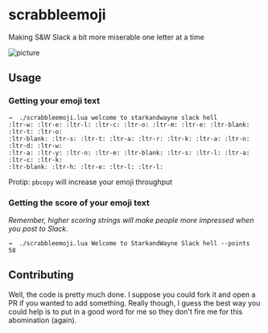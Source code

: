# scrabbleemoji
Making S&amp;W Slack a bit more miserable one letter at a time

![picture](assets/swscrabble.png)

## Usage
### Getting your emoji text
```
→  ./scrabbleemoji.lua welcome to starkandwayne slack hell
:ltr-w: :ltr-e: :ltr-l: :ltr-c: :ltr-o: :ltr-m: :ltr-e: :ltr-blank: :ltr-t: :ltr-o:
:ltr-blank: :ltr-s: :ltr-t: :ltr-a: :ltr-r: :ltr-k: :ltr-a: :ltr-n: :ltr-d: :ltr-w:
:ltr-a: :ltr-y: :ltr-n: :ltr-e: :ltr-blank: :ltr-s: :ltr-l: :ltr-a: :ltr-c: :ltr-k:
:ltr-blank: :ltr-h: :ltr-e: :ltr-l: :ltr-l:
```

Protip: `pbcopy` will increase your emoji throughput
### Getting the score of your emoji text
_Remember, higher scoring strings will make people more impressed when you post to Slack._
```
→  ./scrabbleemoji.lua Welcome to StarkandWayne Slack hell --points
58
```

## Contributing
Well, the code is pretty much done. I suppose you could fork it and open a PR if you wanted
to add something. Really though, I guess the best way you could help is to put in a good
word for me so they don't fire me for this abomination (again).
